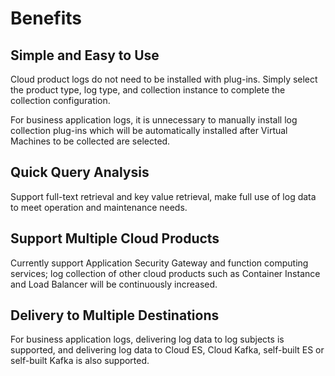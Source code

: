 # Benefits

## Simple and Easy to Use 
Cloud product logs do not need to be installed with plug-ins. Simply select the product type, log type, and collection instance to complete the collection configuration.

For business application logs, it is unnecessary to manually install log collection plug-ins which will be automatically installed after Virtual Machines to be collected are selected.

## Quick Query Analysis 
Support full-text retrieval and key value retrieval, make full use of log data to meet operation and maintenance needs.  

## Support Multiple Cloud Products
Currently support Application Security Gateway and function computing services; log collection of other cloud products such as Container Instance and Load Balancer will be continuously increased.

## Delivery to Multiple Destinations
For business application logs, delivering log data to log subjects is supported, and delivering log data to Cloud ES, Cloud Kafka, self-built ES or self-built Kafka is also supported.
